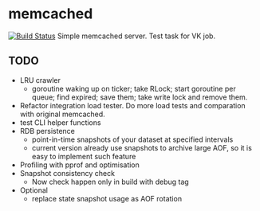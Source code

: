 # memcached
[![Build Status](https://api.travis-ci.org/Skipor/memcached.svg)](https://travis-ci.org/Skipor/memcached)
Simple memcached server. Test task for VK job.



## TODO
* LRU crawler
  * goroutine waking up on ticker; take RLock; start goroutine per queue; find expired; save them; take write lock and remove them.
* Refactor integration load tester. Do more load tests and comparation with original memcached.
* test CLI helper functions
* RDB persistence
  * point-in-time snapshots of your dataset at specified intervals
  * current version already use snapshots to archive large AOF, so it is easy to implement such feature
* Profiling with pprof and optimisation
* Snapshot consistency check
  * Now check happen only in build with debug tag
* Optional
  * replace state snapshot usage as AOF rotation
